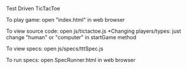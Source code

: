 Test Driven TicTacToe

To play game: open "index.html" in web browser

To view source code: open js/tictactoe.js
    *Changing players/types: just change "human" or "computer" in startGame method

To view specs: open js/specs/tttSpec.js

To run specs: open SpecRunner.html in web browser